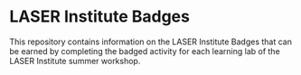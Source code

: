 # LASER Institute Badges

This repository contains information on the LASER Institute Badges that can be earned by completing the badged activity for each learning lab of the LASER Institute summer workshop.
